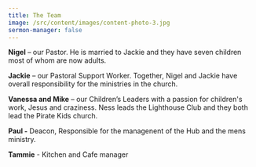 ```yaml
---
title: The Team
image: /src/content/images/content-photo-3.jpg
sermon-manager: false
---
```

**Nigel** – our Pastor. He is married to Jackie and they have seven children most of whom are now adults.

**Jackie** – our Pastoral Support Worker. Together, Nigel and Jackie have overall responsibility for the ministries in the church.

**Vanessa and Mike** – our Children’s Leaders with a passion for children's work, Jesus and craziness. Ness leads the Lighthouse Club and they both lead the Pirate Kids church.

**Paul -** Deacon, Responsible for the managenent of the Hub and the mens ministry. 

**T﻿ammie** - Kitchen and Cafe manager